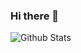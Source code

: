### Hi there 👋

<!--
**qinran0423/qinran0423** is a ✨ _special_ ✨ repository because its `README.md` (this file) appears on your GitHub profile.

Here are some ideas to get you started:

- 🔭 I’m currently working on ...
- 🌱 I’m currently learning ...
- 👯 I’m looking to collaborate on ...
- 🤔 I’m looking for help with ...
- 💬 Ask me about ...
- 📫 How to reach me: ...
- 😄 Pronouns: ...
- ⚡ Fun fact: ...
-->

![Github Stats](https://github-readme-stats.vercel.app/api?username=qinran0423&show_icons=true&theme=vue&count_private=false)

<!--![Most Used Languages](https://github-readme-stats.vercel.app/api/top-langs/?username=qinran0423&theme=dark) --!>

